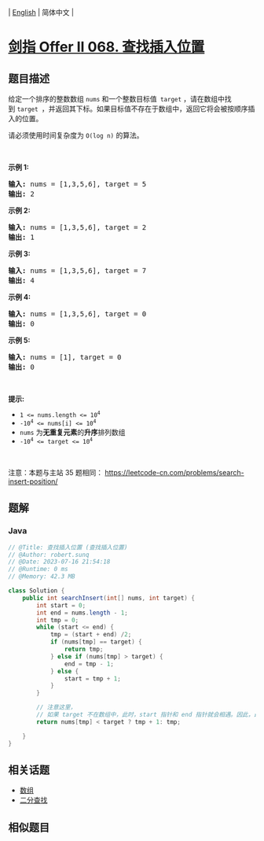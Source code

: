 
| [English](README_EN.md) | 简体中文 |

# [剑指 Offer II 068. 查找插入位置](https://leetcode.cn//problems/N6YdxV/)

## 题目描述

<p>给定一个排序的整数数组 <code>nums</code>&nbsp;和一个整数目标值<code> target</code> ，请在数组中找到&nbsp;<code>target&nbsp;</code>，并返回其下标。如果目标值不存在于数组中，返回它将会被按顺序插入的位置。</p>

<p>请必须使用时间复杂度为 <code>O(log n)</code> 的算法。</p>

<p>&nbsp;</p>

<p><strong>示例 1:</strong></p>

<pre>
<strong>输入:</strong> nums = [1,3,5,6], target = 5
<strong>输出:</strong> 2
</pre>

<p><strong>示例&nbsp;2:</strong></p>

<pre>
<strong>输入:</strong> nums = [1,3,5,6], target = 2
<strong>输出:</strong> 1
</pre>

<p><strong>示例 3:</strong></p>

<pre>
<strong>输入:</strong> nums = [1,3,5,6], target = 7
<strong>输出:</strong> 4
</pre>

<p><strong>示例 4:</strong></p>

<pre>
<strong>输入:</strong> nums = [1,3,5,6], target = 0
<strong>输出:</strong> 0
</pre>

<p><strong>示例 5:</strong></p>

<pre>
<strong>输入:</strong> nums = [1], target = 0
<strong>输出:</strong> 0
</pre>

<p>&nbsp;</p>

<p><strong>提示:</strong></p>

<ul>
	<li><code>1 &lt;= nums.length &lt;= 10<sup>4</sup></code></li>
	<li><code>-10<sup>4</sup> &lt;= nums[i] &lt;= 10<sup>4</sup></code></li>
	<li><code>nums</code> 为<strong>无重复元素</strong>的<strong>升序</strong>排列数组</li>
	<li><code>-10<sup>4</sup> &lt;= target &lt;= 10<sup>4</sup></code></li>
</ul>

<p>&nbsp;</p>

<p><meta charset="UTF-8" />注意：本题与主站 35&nbsp;题相同：&nbsp;<a href="https://leetcode-cn.com/problems/search-insert-position/">https://leetcode-cn.com/problems/search-insert-position/</a></p>


## 题解


### Java

```Java
// @Title: 查找插入位置 (查找插入位置)
// @Author: robert.sunq
// @Date: 2023-07-16 21:54:18
// @Runtime: 0 ms
// @Memory: 42.3 MB

class Solution {
    public int searchInsert(int[] nums, int target) {
        int start = 0;
        int end = nums.length - 1;
        int tmp = 0;
        while (start <= end) {
            tmp = (start + end) /2;
            if (nums[tmp] == target) {
                return tmp;
            } else if (nums[tmp] > target) {
                end = tmp - 1;
            } else {
                start = tmp + 1;
            }
        }

        // 注意这里，
        // 如果 target 不在数组中，此时，start 指针和 end 指针就会相遇。因此，最终我们只用考虑 target 插入的位置和 middle 的关系即可
        return nums[tmp] < target ? tmp + 1: tmp;

    }
}
```



## 相关话题

- [数组](https://leetcode.cn//tag/array)
- [二分查找](https://leetcode.cn//tag/binary-search)

## 相似题目



